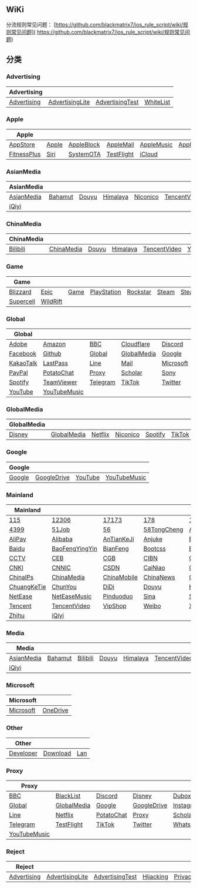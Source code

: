 ## WiKi
分流规则常见问题： [https://github.com/blackmatrix7/ios_rule_script/wiki/规则常见问题]( https://github.com/blackmatrix7/ios_rule_script/wiki/规则常见问题)
## 分类

### Advertising
|Advertising|  |  |  |
| ---- | ---- | ---- | ---- |
|[Advertising](https://github.com/blackmatrix7/ios_rule_script/tree/master/rule/QuantumultX/Advertising) |[AdvertisingLite](https://github.com/blackmatrix7/ios_rule_script/tree/master/rule/QuantumultX/AdvertisingLite) |[AdvertisingTest](https://github.com/blackmatrix7/ios_rule_script/tree/master/rule/QuantumultX/AdvertisingTest) |[WhiteList](https://github.com/blackmatrix7/ios_rule_script/tree/master/rule/QuantumultX/WhiteList) |

### Apple
|Apple|  |  |  |  |  |  |
| ---- | ---- | ---- | ---- | ---- | ---- | ---- |
|[AppStore](https://github.com/blackmatrix7/ios_rule_script/tree/master/rule/QuantumultX/AppStore) |[Apple](https://github.com/blackmatrix7/ios_rule_script/tree/master/rule/QuantumultX/Apple) |[AppleBlock](https://github.com/blackmatrix7/ios_rule_script/tree/master/rule/QuantumultX/AppleBlock) |[AppleMail](https://github.com/blackmatrix7/ios_rule_script/tree/master/rule/QuantumultX/AppleMail) |[AppleMusic](https://github.com/blackmatrix7/ios_rule_script/tree/master/rule/QuantumultX/AppleMusic) |[AppleNews](https://github.com/blackmatrix7/ios_rule_script/tree/master/rule/QuantumultX/AppleNews) |[AppleTV](https://github.com/blackmatrix7/ios_rule_script/tree/master/rule/QuantumultX/AppleTV) ||||||
|[FitnessPlus](https://github.com/blackmatrix7/ios_rule_script/tree/master/rule/QuantumultX/FitnessPlus) |[Siri](https://github.com/blackmatrix7/ios_rule_script/tree/master/rule/QuantumultX/Siri) |[SystemOTA](https://github.com/blackmatrix7/ios_rule_script/tree/master/rule/QuantumultX/SystemOTA) |[TestFlight](https://github.com/blackmatrix7/ios_rule_script/tree/master/rule/QuantumultX/TestFlight) |[iCloud](https://github.com/blackmatrix7/ios_rule_script/tree/master/rule/QuantumultX/iCloud) |||||

### AsianMedia
|AsianMedia|  |  |  |  |  |  |
| ---- | ---- | ---- | ---- | ---- | ---- | ---- |
|[AsianMedia](https://github.com/blackmatrix7/ios_rule_script/tree/master/rule/QuantumultX/AsianMedia) |[Bahamut](https://github.com/blackmatrix7/ios_rule_script/tree/master/rule/QuantumultX/Bahamut) |[Douyu](https://github.com/blackmatrix7/ios_rule_script/tree/master/rule/QuantumultX/Douyu) |[Himalaya](https://github.com/blackmatrix7/ios_rule_script/tree/master/rule/QuantumultX/Himalaya) |[Niconico](https://github.com/blackmatrix7/ios_rule_script/tree/master/rule/QuantumultX/Niconico) |[TencentVideo](https://github.com/blackmatrix7/ios_rule_script/tree/master/rule/QuantumultX/TencentVideo) |[Youku](https://github.com/blackmatrix7/ios_rule_script/tree/master/rule/QuantumultX/Youku) ||||||
|[iQiyi](https://github.com/blackmatrix7/ios_rule_script/tree/master/rule/QuantumultX/iQiyi) |||||

### ChinaMedia
|ChinaMedia|  |  |  |  |  |  |
| ---- | ---- | ---- | ---- | ---- | ---- | ---- |
|[Bilibili](https://github.com/blackmatrix7/ios_rule_script/tree/master/rule/QuantumultX/Bilibili) |[ChinaMedia](https://github.com/blackmatrix7/ios_rule_script/tree/master/rule/QuantumultX/ChinaMedia) |[Douyu](https://github.com/blackmatrix7/ios_rule_script/tree/master/rule/QuantumultX/Douyu) |[Himalaya](https://github.com/blackmatrix7/ios_rule_script/tree/master/rule/QuantumultX/Himalaya) |[TencentVideo](https://github.com/blackmatrix7/ios_rule_script/tree/master/rule/QuantumultX/TencentVideo) |[Youku](https://github.com/blackmatrix7/ios_rule_script/tree/master/rule/QuantumultX/Youku) |[iQiyi](https://github.com/blackmatrix7/ios_rule_script/tree/master/rule/QuantumultX/iQiyi) |

### Game
|Game|  |  |  |  |  |  |
| ---- | ---- | ---- | ---- | ---- | ---- | ---- |
|[Blizzard](https://github.com/blackmatrix7/ios_rule_script/tree/master/rule/QuantumultX/Blizzard) |[Epic](https://github.com/blackmatrix7/ios_rule_script/tree/master/rule/QuantumultX/Epic) |[Game](https://github.com/blackmatrix7/ios_rule_script/tree/master/rule/QuantumultX/Game) |[PlayStation](https://github.com/blackmatrix7/ios_rule_script/tree/master/rule/QuantumultX/PlayStation) |[Rockstar](https://github.com/blackmatrix7/ios_rule_script/tree/master/rule/QuantumultX/Rockstar) |[Steam](https://github.com/blackmatrix7/ios_rule_script/tree/master/rule/QuantumultX/Steam) |[SteamCN](https://github.com/blackmatrix7/ios_rule_script/tree/master/rule/QuantumultX/SteamCN) ||||||
|[Supercell](https://github.com/blackmatrix7/ios_rule_script/tree/master/rule/QuantumultX/Supercell) |[WildRift](https://github.com/blackmatrix7/ios_rule_script/tree/master/rule/QuantumultX/WildRift) |||||

### Global
|Global|  |  |  |  |  |  |
| ---- | ---- | ---- | ---- | ---- | ---- | ---- |
|[Adobe](https://github.com/blackmatrix7/ios_rule_script/tree/master/rule/QuantumultX/Adobe) |[Amazon](https://github.com/blackmatrix7/ios_rule_script/tree/master/rule/QuantumultX/Amazon) |[BBC](https://github.com/blackmatrix7/ios_rule_script/tree/master/rule/QuantumultX/BBC) |[Cloudflare](https://github.com/blackmatrix7/ios_rule_script/tree/master/rule/QuantumultX/Cloudflare) |[Discord](https://github.com/blackmatrix7/ios_rule_script/tree/master/rule/QuantumultX/Discord) |[Disney](https://github.com/blackmatrix7/ios_rule_script/tree/master/rule/QuantumultX/Disney) |[Dubox](https://github.com/blackmatrix7/ios_rule_script/tree/master/rule/QuantumultX/Dubox) ||||||
|[Facebook](https://github.com/blackmatrix7/ios_rule_script/tree/master/rule/QuantumultX/Facebook) |[Github](https://github.com/blackmatrix7/ios_rule_script/tree/master/rule/QuantumultX/Github) |[Global](https://github.com/blackmatrix7/ios_rule_script/tree/master/rule/QuantumultX/Global) |[GlobalMedia](https://github.com/blackmatrix7/ios_rule_script/tree/master/rule/QuantumultX/GlobalMedia) |[Google](https://github.com/blackmatrix7/ios_rule_script/tree/master/rule/QuantumultX/Google) |[GoogleDrive](https://github.com/blackmatrix7/ios_rule_script/tree/master/rule/QuantumultX/GoogleDrive) |[Instagram](https://github.com/blackmatrix7/ios_rule_script/tree/master/rule/QuantumultX/Instagram) |||||
|[KakaoTalk](https://github.com/blackmatrix7/ios_rule_script/tree/master/rule/QuantumultX/KakaoTalk) |[LastPass](https://github.com/blackmatrix7/ios_rule_script/tree/master/rule/QuantumultX/LastPass) |[Line](https://github.com/blackmatrix7/ios_rule_script/tree/master/rule/QuantumultX/Line) |[Mail](https://github.com/blackmatrix7/ios_rule_script/tree/master/rule/QuantumultX/Mail) |[Microsoft](https://github.com/blackmatrix7/ios_rule_script/tree/master/rule/QuantumultX/Microsoft) |[Netflix](https://github.com/blackmatrix7/ios_rule_script/tree/master/rule/QuantumultX/Netflix) |[OneDrive](https://github.com/blackmatrix7/ios_rule_script/tree/master/rule/QuantumultX/OneDrive) ||||
|[PayPal](https://github.com/blackmatrix7/ios_rule_script/tree/master/rule/QuantumultX/PayPal) |[PotatoChat](https://github.com/blackmatrix7/ios_rule_script/tree/master/rule/QuantumultX/PotatoChat) |[Proxy](https://github.com/blackmatrix7/ios_rule_script/tree/master/rule/QuantumultX/Proxy) |[Scholar](https://github.com/blackmatrix7/ios_rule_script/tree/master/rule/QuantumultX/Scholar) |[Sony](https://github.com/blackmatrix7/ios_rule_script/tree/master/rule/QuantumultX/Sony) |[Spark](https://github.com/blackmatrix7/ios_rule_script/tree/master/rule/QuantumultX/Spark) |[Speedtest](https://github.com/blackmatrix7/ios_rule_script/tree/master/rule/QuantumultX/Speedtest) |||
|[Spotify](https://github.com/blackmatrix7/ios_rule_script/tree/master/rule/QuantumultX/Spotify) |[TeamViewer](https://github.com/blackmatrix7/ios_rule_script/tree/master/rule/QuantumultX/TeamViewer) |[Telegram](https://github.com/blackmatrix7/ios_rule_script/tree/master/rule/QuantumultX/Telegram) |[TikTok](https://github.com/blackmatrix7/ios_rule_script/tree/master/rule/QuantumultX/TikTok) |[Twitter](https://github.com/blackmatrix7/ios_rule_script/tree/master/rule/QuantumultX/Twitter) |[Whatsapp](https://github.com/blackmatrix7/ios_rule_script/tree/master/rule/QuantumultX/Whatsapp) |[Wikipedia](https://github.com/blackmatrix7/ios_rule_script/tree/master/rule/QuantumultX/Wikipedia) ||
|[YouTube](https://github.com/blackmatrix7/ios_rule_script/tree/master/rule/QuantumultX/YouTube) |[YouTubeMusic](https://github.com/blackmatrix7/ios_rule_script/tree/master/rule/QuantumultX/YouTubeMusic) |

### GlobalMedia
|GlobalMedia|  |  |  |  |  |
| ---- | ---- | ---- | ---- | ---- | ---- |
|[Disney](https://github.com/blackmatrix7/ios_rule_script/tree/master/rule/QuantumultX/Disney) |[GlobalMedia](https://github.com/blackmatrix7/ios_rule_script/tree/master/rule/QuantumultX/GlobalMedia) |[Netflix](https://github.com/blackmatrix7/ios_rule_script/tree/master/rule/QuantumultX/Netflix) |[Niconico](https://github.com/blackmatrix7/ios_rule_script/tree/master/rule/QuantumultX/Niconico) |[Spotify](https://github.com/blackmatrix7/ios_rule_script/tree/master/rule/QuantumultX/Spotify) |[TikTok](https://github.com/blackmatrix7/ios_rule_script/tree/master/rule/QuantumultX/TikTok) |

### Google
|Google|  |  |  |
| ---- | ---- | ---- | ---- |
|[Google](https://github.com/blackmatrix7/ios_rule_script/tree/master/rule/QuantumultX/Google) |[GoogleDrive](https://github.com/blackmatrix7/ios_rule_script/tree/master/rule/QuantumultX/GoogleDrive) |[YouTube](https://github.com/blackmatrix7/ios_rule_script/tree/master/rule/QuantumultX/YouTube) |[YouTubeMusic](https://github.com/blackmatrix7/ios_rule_script/tree/master/rule/QuantumultX/YouTubeMusic) |

### Mainland
|Mainland|  |  |  |  |  |  |
| ---- | ---- | ---- | ---- | ---- | ---- | ---- |
|[115](https://github.com/blackmatrix7/ios_rule_script/tree/master/rule/QuantumultX/115) |[12306](https://github.com/blackmatrix7/ios_rule_script/tree/master/rule/QuantumultX/12306) |[17173](https://github.com/blackmatrix7/ios_rule_script/tree/master/rule/QuantumultX/17173) |[178](https://github.com/blackmatrix7/ios_rule_script/tree/master/rule/QuantumultX/178) |[17zuoye](https://github.com/blackmatrix7/ios_rule_script/tree/master/rule/QuantumultX/17zuoye) |[360](https://github.com/blackmatrix7/ios_rule_script/tree/master/rule/QuantumultX/360) |[36kr](https://github.com/blackmatrix7/ios_rule_script/tree/master/rule/QuantumultX/36kr) ||||||
|[4399](https://github.com/blackmatrix7/ios_rule_script/tree/master/rule/QuantumultX/4399) |[51Job](https://github.com/blackmatrix7/ios_rule_script/tree/master/rule/QuantumultX/51Job) |[56](https://github.com/blackmatrix7/ios_rule_script/tree/master/rule/QuantumultX/56) |[58TongCheng](https://github.com/blackmatrix7/ios_rule_script/tree/master/rule/QuantumultX/58TongCheng) |[ABC](https://github.com/blackmatrix7/ios_rule_script/tree/master/rule/QuantumultX/ABC) |[AcFun](https://github.com/blackmatrix7/ios_rule_script/tree/master/rule/QuantumultX/AcFun) |[Agora](https://github.com/blackmatrix7/ios_rule_script/tree/master/rule/QuantumultX/Agora) |||||
|[AliPay](https://github.com/blackmatrix7/ios_rule_script/tree/master/rule/QuantumultX/AliPay) |[Alibaba](https://github.com/blackmatrix7/ios_rule_script/tree/master/rule/QuantumultX/Alibaba) |[AnTianKeJi](https://github.com/blackmatrix7/ios_rule_script/tree/master/rule/QuantumultX/AnTianKeJi) |[Anjuke](https://github.com/blackmatrix7/ios_rule_script/tree/master/rule/QuantumultX/Anjuke) |[BOC](https://github.com/blackmatrix7/ios_rule_script/tree/master/rule/QuantumultX/BOC) |[BOCOM](https://github.com/blackmatrix7/ios_rule_script/tree/master/rule/QuantumultX/BOCOM) |[BaiFenDian](https://github.com/blackmatrix7/ios_rule_script/tree/master/rule/QuantumultX/BaiFenDian) ||||
|[Baidu](https://github.com/blackmatrix7/ios_rule_script/tree/master/rule/QuantumultX/Baidu) |[BaoFengYingYin](https://github.com/blackmatrix7/ios_rule_script/tree/master/rule/QuantumultX/BaoFengYingYin) |[BianFeng](https://github.com/blackmatrix7/ios_rule_script/tree/master/rule/QuantumultX/BianFeng) |[Bootcss](https://github.com/blackmatrix7/ios_rule_script/tree/master/rule/QuantumultX/Bootcss) |[ByteDance](https://github.com/blackmatrix7/ios_rule_script/tree/master/rule/QuantumultX/ByteDance) |[CAS](https://github.com/blackmatrix7/ios_rule_script/tree/master/rule/QuantumultX/CAS) |[CCB](https://github.com/blackmatrix7/ios_rule_script/tree/master/rule/QuantumultX/CCB) |||
|[CCTV](https://github.com/blackmatrix7/ios_rule_script/tree/master/rule/QuantumultX/CCTV) |[CEB](https://github.com/blackmatrix7/ios_rule_script/tree/master/rule/QuantumultX/CEB) |[CGB](https://github.com/blackmatrix7/ios_rule_script/tree/master/rule/QuantumultX/CGB) |[CIBN](https://github.com/blackmatrix7/ios_rule_script/tree/master/rule/QuantumultX/CIBN) |[CITIC](https://github.com/blackmatrix7/ios_rule_script/tree/master/rule/QuantumultX/CITIC) |[CKJR](https://github.com/blackmatrix7/ios_rule_script/tree/master/rule/QuantumultX/CKJR) |[CMB](https://github.com/blackmatrix7/ios_rule_script/tree/master/rule/QuantumultX/CMB) ||
|[CNKI](https://github.com/blackmatrix7/ios_rule_script/tree/master/rule/QuantumultX/CNKI) |[CNNIC](https://github.com/blackmatrix7/ios_rule_script/tree/master/rule/QuantumultX/CNNIC) |[CSDN](https://github.com/blackmatrix7/ios_rule_script/tree/master/rule/QuantumultX/CSDN) |[CaiNiao](https://github.com/blackmatrix7/ios_rule_script/tree/master/rule/QuantumultX/CaiNiao) |[CaiXinChuanMei](https://github.com/blackmatrix7/ios_rule_script/tree/master/rule/QuantumultX/CaiXinChuanMei) |[Camera360](https://github.com/blackmatrix7/ios_rule_script/tree/master/rule/QuantumultX/Camera360) |[China](https://github.com/blackmatrix7/ios_rule_script/tree/master/rule/QuantumultX/China) |
|[ChinaIPs](https://github.com/blackmatrix7/ios_rule_script/tree/master/rule/QuantumultX/ChinaIPs) |[ChinaMedia](https://github.com/blackmatrix7/ios_rule_script/tree/master/rule/QuantumultX/ChinaMedia) |[ChinaMobile](https://github.com/blackmatrix7/ios_rule_script/tree/master/rule/QuantumultX/ChinaMobile) |[ChinaNews](https://github.com/blackmatrix7/ios_rule_script/tree/master/rule/QuantumultX/ChinaNews) |[ChinaTelecom](https://github.com/blackmatrix7/ios_rule_script/tree/master/rule/QuantumultX/ChinaTelecom) |[ChinaTest](https://github.com/blackmatrix7/ios_rule_script/tree/master/rule/QuantumultX/ChinaTest) |[ChinaUnicom](https://github.com/blackmatrix7/ios_rule_script/tree/master/rule/QuantumultX/ChinaUnicom) |
|[ChuangKeTie](https://github.com/blackmatrix7/ios_rule_script/tree/master/rule/QuantumultX/ChuangKeTie) |[ChunYou](https://github.com/blackmatrix7/ios_rule_script/tree/master/rule/QuantumultX/ChunYou) |[DiDi](https://github.com/blackmatrix7/ios_rule_script/tree/master/rule/QuantumultX/DiDi) |[Douyu](https://github.com/blackmatrix7/ios_rule_script/tree/master/rule/QuantumultX/Douyu) |[Himalaya](https://github.com/blackmatrix7/ios_rule_script/tree/master/rule/QuantumultX/Himalaya) |[Huawei](https://github.com/blackmatrix7/ios_rule_script/tree/master/rule/QuantumultX/Huawei) |[Meitu](https://github.com/blackmatrix7/ios_rule_script/tree/master/rule/QuantumultX/Meitu) |
|[NetEase](https://github.com/blackmatrix7/ios_rule_script/tree/master/rule/QuantumultX/NetEase) |[NetEaseMusic](https://github.com/blackmatrix7/ios_rule_script/tree/master/rule/QuantumultX/NetEaseMusic) |[Pinduoduo](https://github.com/blackmatrix7/ios_rule_script/tree/master/rule/QuantumultX/Pinduoduo) |[Sina](https://github.com/blackmatrix7/ios_rule_script/tree/master/rule/QuantumultX/Sina) |[SohuSogo](https://github.com/blackmatrix7/ios_rule_script/tree/master/rule/QuantumultX/SohuSogo) |[Speedtest](https://github.com/blackmatrix7/ios_rule_script/tree/master/rule/QuantumultX/Speedtest) |[TeamViewer](https://github.com/blackmatrix7/ios_rule_script/tree/master/rule/QuantumultX/TeamViewer) |
|[Tencent](https://github.com/blackmatrix7/ios_rule_script/tree/master/rule/QuantumultX/Tencent) |[TencentVideo](https://github.com/blackmatrix7/ios_rule_script/tree/master/rule/QuantumultX/TencentVideo) |[VipShop](https://github.com/blackmatrix7/ios_rule_script/tree/master/rule/QuantumultX/VipShop) |[Weibo](https://github.com/blackmatrix7/ios_rule_script/tree/master/rule/QuantumultX/Weibo) |[XiaoMi](https://github.com/blackmatrix7/ios_rule_script/tree/master/rule/QuantumultX/XiaoMi) |[Xunlei](https://github.com/blackmatrix7/ios_rule_script/tree/master/rule/QuantumultX/Xunlei) |[Youku](https://github.com/blackmatrix7/ios_rule_script/tree/master/rule/QuantumultX/Youku) |
|[Zhihu](https://github.com/blackmatrix7/ios_rule_script/tree/master/rule/QuantumultX/Zhihu) |[iQiyi](https://github.com/blackmatrix7/ios_rule_script/tree/master/rule/QuantumultX/iQiyi) |

### Media
|Media|  |  |  |  |  |  |
| ---- | ---- | ---- | ---- | ---- | ---- | ---- |
|[AsianMedia](https://github.com/blackmatrix7/ios_rule_script/tree/master/rule/QuantumultX/AsianMedia) |[Bahamut](https://github.com/blackmatrix7/ios_rule_script/tree/master/rule/QuantumultX/Bahamut) |[Bilibili](https://github.com/blackmatrix7/ios_rule_script/tree/master/rule/QuantumultX/Bilibili) |[Douyu](https://github.com/blackmatrix7/ios_rule_script/tree/master/rule/QuantumultX/Douyu) |[Himalaya](https://github.com/blackmatrix7/ios_rule_script/tree/master/rule/QuantumultX/Himalaya) |[TencentVideo](https://github.com/blackmatrix7/ios_rule_script/tree/master/rule/QuantumultX/TencentVideo) |[Youku](https://github.com/blackmatrix7/ios_rule_script/tree/master/rule/QuantumultX/Youku) ||||||
|[iQiyi](https://github.com/blackmatrix7/ios_rule_script/tree/master/rule/QuantumultX/iQiyi) |||||

### Microsoft
|Microsoft|  |
| ---- | ---- |
|[Microsoft](https://github.com/blackmatrix7/ios_rule_script/tree/master/rule/QuantumultX/Microsoft) |[OneDrive](https://github.com/blackmatrix7/ios_rule_script/tree/master/rule/QuantumultX/OneDrive) |

### Other
|Other|  |  |
| ---- | ---- | ---- |
|[Developer](https://github.com/blackmatrix7/ios_rule_script/tree/master/rule/QuantumultX/Developer) |[Download](https://github.com/blackmatrix7/ios_rule_script/tree/master/rule/QuantumultX/Download) |[Lan](https://github.com/blackmatrix7/ios_rule_script/tree/master/rule/QuantumultX/Lan) |

### Proxy
|Proxy|  |  |  |  |  |  |
| ---- | ---- | ---- | ---- | ---- | ---- | ---- |
|[BBC](https://github.com/blackmatrix7/ios_rule_script/tree/master/rule/QuantumultX/BBC) |[BlackList](https://github.com/blackmatrix7/ios_rule_script/tree/master/rule/QuantumultX/BlackList) |[Discord](https://github.com/blackmatrix7/ios_rule_script/tree/master/rule/QuantumultX/Discord) |[Disney](https://github.com/blackmatrix7/ios_rule_script/tree/master/rule/QuantumultX/Disney) |[Dubox](https://github.com/blackmatrix7/ios_rule_script/tree/master/rule/QuantumultX/Dubox) |[Facebook](https://github.com/blackmatrix7/ios_rule_script/tree/master/rule/QuantumultX/Facebook) |[Github](https://github.com/blackmatrix7/ios_rule_script/tree/master/rule/QuantumultX/Github) ||||||
|[Global](https://github.com/blackmatrix7/ios_rule_script/tree/master/rule/QuantumultX/Global) |[GlobalMedia](https://github.com/blackmatrix7/ios_rule_script/tree/master/rule/QuantumultX/GlobalMedia) |[Google](https://github.com/blackmatrix7/ios_rule_script/tree/master/rule/QuantumultX/Google) |[GoogleDrive](https://github.com/blackmatrix7/ios_rule_script/tree/master/rule/QuantumultX/GoogleDrive) |[Instagram](https://github.com/blackmatrix7/ios_rule_script/tree/master/rule/QuantumultX/Instagram) |[KakaoTalk](https://github.com/blackmatrix7/ios_rule_script/tree/master/rule/QuantumultX/KakaoTalk) |[LastPass](https://github.com/blackmatrix7/ios_rule_script/tree/master/rule/QuantumultX/LastPass) |||||
|[Line](https://github.com/blackmatrix7/ios_rule_script/tree/master/rule/QuantumultX/Line) |[Netflix](https://github.com/blackmatrix7/ios_rule_script/tree/master/rule/QuantumultX/Netflix) |[PotatoChat](https://github.com/blackmatrix7/ios_rule_script/tree/master/rule/QuantumultX/PotatoChat) |[Proxy](https://github.com/blackmatrix7/ios_rule_script/tree/master/rule/QuantumultX/Proxy) |[Scholar](https://github.com/blackmatrix7/ios_rule_script/tree/master/rule/QuantumultX/Scholar) |[Spark](https://github.com/blackmatrix7/ios_rule_script/tree/master/rule/QuantumultX/Spark) |[Spotify](https://github.com/blackmatrix7/ios_rule_script/tree/master/rule/QuantumultX/Spotify) ||||
|[Telegram](https://github.com/blackmatrix7/ios_rule_script/tree/master/rule/QuantumultX/Telegram) |[TestFlight](https://github.com/blackmatrix7/ios_rule_script/tree/master/rule/QuantumultX/TestFlight) |[TikTok](https://github.com/blackmatrix7/ios_rule_script/tree/master/rule/QuantumultX/TikTok) |[Twitter](https://github.com/blackmatrix7/ios_rule_script/tree/master/rule/QuantumultX/Twitter) |[Whatsapp](https://github.com/blackmatrix7/ios_rule_script/tree/master/rule/QuantumultX/Whatsapp) |[Wikipedia](https://github.com/blackmatrix7/ios_rule_script/tree/master/rule/QuantumultX/Wikipedia) |[YouTube](https://github.com/blackmatrix7/ios_rule_script/tree/master/rule/QuantumultX/YouTube) |||
|[YouTubeMusic](https://github.com/blackmatrix7/ios_rule_script/tree/master/rule/QuantumultX/YouTubeMusic) ||

### Reject
|Reject|  |  |  |  |
| ---- | ---- | ---- | ---- | ---- |
|[Advertising](https://github.com/blackmatrix7/ios_rule_script/tree/master/rule/QuantumultX/Advertising) |[AdvertisingLite](https://github.com/blackmatrix7/ios_rule_script/tree/master/rule/QuantumultX/AdvertisingLite) |[AdvertisingTest](https://github.com/blackmatrix7/ios_rule_script/tree/master/rule/QuantumultX/AdvertisingTest) |[Hijacking](https://github.com/blackmatrix7/ios_rule_script/tree/master/rule/QuantumultX/Hijacking) |[Privacy](https://github.com/blackmatrix7/ios_rule_script/tree/master/rule/QuantumultX/Privacy) |
